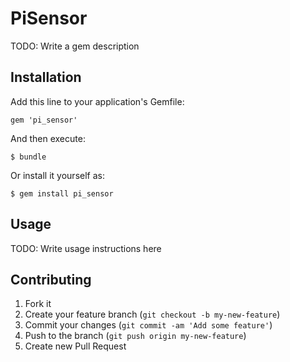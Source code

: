 # PiSensor

TODO: Write a gem description

## Installation

Add this line to your application's Gemfile:

    gem 'pi_sensor'

And then execute:

    $ bundle

Or install it yourself as:

    $ gem install pi_sensor

## Usage

TODO: Write usage instructions here

## Contributing

1. Fork it
2. Create your feature branch (`git checkout -b my-new-feature`)
3. Commit your changes (`git commit -am 'Add some feature'`)
4. Push to the branch (`git push origin my-new-feature`)
5. Create new Pull Request
